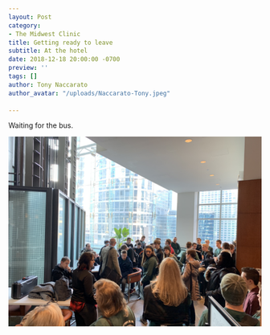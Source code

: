 ```yaml
---
layout: Post
category:
- The Midwest Clinic
title: Getting ready to leave
subtitle: At the hotel
date: 2018-12-18 20:00:00 -0700
preview: ''
tags: []
author: Tony Naccarato
author_avatar: "/uploads/Naccarato-Tony.jpeg"

---
```

Waiting for the bus.

![](/uploads/9E33E2D8-5FEC-43FC-8DB5-7A6F36E44F70.jpeg)